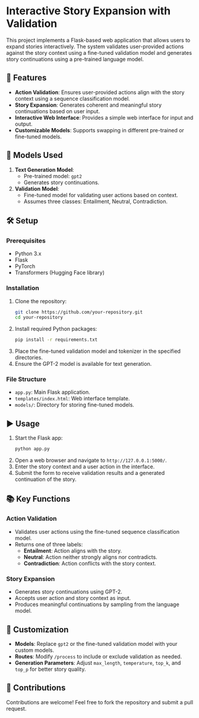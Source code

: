# Interactive Story Expansion with Validation

This project implements a Flask-based web application that allows users to expand stories interactively. The system validates user-provided actions against the story context using a fine-tuned validation model and generates story continuations using a pre-trained language model.

## 🚀 Features
- **Action Validation**: Ensures user-provided actions align with the story context using a sequence classification model.
- **Story Expansion**: Generates coherent and meaningful story continuations based on user input.
- **Interactive Web Interface**: Provides a simple web interface for input and output.
- **Customizable Models**: Supports swapping in different pre-trained or fine-tuned models.

## 📂 Models Used
1. **Text Generation Model**:
   - Pre-trained model: `gpt2`
   - Generates story continuations.
2. **Validation Model**:
   - Fine-tuned model for validating user actions based on context.
   - Assumes three classes: Entailment, Neutral, Contradiction.

## 🛠 Setup

### Prerequisites
- Python 3.x
- Flask
- PyTorch
- Transformers (Hugging Face library)

### Installation
1. Clone the repository:
   ```bash
   git clone https://github.com/your-repository.git
   cd your-repository
   ```
2. Install required Python packages:
   ```bash
   pip install -r requirements.txt
   ```
3. Place the fine-tuned validation model and tokenizer in the specified directories.
4. Ensure the GPT-2 model is available for text generation.

### File Structure
- `app.py`: Main Flask application.
- `templates/index.html`: Web interface template.
- `models/`: Directory for storing fine-tuned models.

## ▶️ Usage
1. Start the Flask app:
   ```bash
   python app.py
   ```
2. Open a web browser and navigate to `http://127.0.0.1:5000/`.
3. Enter the story context and a user action in the interface.
4. Submit the form to receive validation results and a generated continuation of the story.

## 📚 Key Functions

### Action Validation
- Validates user actions using the fine-tuned sequence classification model.
- Returns one of three labels:
  - **Entailment**: Action aligns with the story.
  - **Neutral**: Action neither strongly aligns nor contradicts.
  - **Contradiction**: Action conflicts with the story context.

### Story Expansion
- Generates story continuations using GPT-2.
- Accepts user action and story context as input.
- Produces meaningful continuations by sampling from the language model.

## 🔧 Customization
- **Models**: Replace `gpt2` or the fine-tuned validation model with your custom models.
- **Routes**: Modify `/process` to include or exclude validation as needed.
- **Generation Parameters**: Adjust `max_length`, `temperature`, `top_k`, and `top_p` for better story quality.

## 🤝 Contributions
Contributions are welcome! Feel free to fork the repository and submit a pull request.

